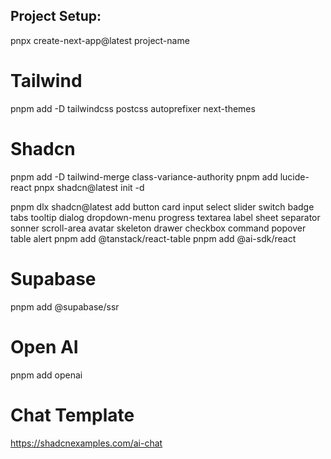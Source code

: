 ## Project Setup:

pnpx create-next-app@latest project-name

# Tailwind
pnpm add -D tailwindcss postcss autoprefixer next-themes
# Shadcn
pnpm add -D tailwind-merge class-variance-authority
pnpm add lucide-react
pnpx shadcn@latest init -d

pnpm dlx shadcn@latest add button card input select slider switch badge tabs tooltip dialog dropdown-menu progress textarea label sheet separator sonner scroll-area avatar skeleton drawer checkbox command popover table alert
pnpm add @tanstack/react-table
pnpm add @ai-sdk/react

# Supabase
pnpm add @supabase/ssr

# Open AI
pnpm add openai

# Chat Template
https://shadcnexamples.com/ai-chat